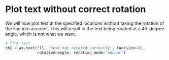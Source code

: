 # Plot text without correct rotation

We will now plot text at the specified locations without taking the rotation of the line into account. This will result in the text being rotated at a 45-degree angle, which is not what we want.

```python
# Plot text
th1 = ax.text(*l1, 'text not rotated correctly', fontsize=16,
              rotation=angle, rotation_mode='anchor')
```
